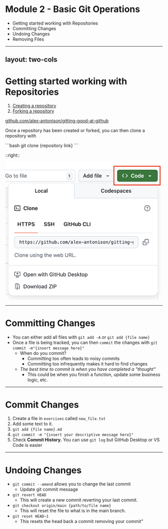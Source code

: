 # Module 2 - Basic Git Operations

* Getting started working with Repositories
* Committing Changes
* Undoing Changes
* Removing Files

---
layout: two-cols
---

# Getting started working with Repositories
<div class="text-2xl">

1. [Creating a repository](https://docs.github.com/en/repositories/creating-and-managing-repositories/quickstart-for-repositories)
2. [Forking a repository](https://docs.github.com/en/pull-requests/collaborating-with-pull-requests/working-with-forks/fork-a-repo#forking-a-repository)

[github.com/alex-antonison/gitting-good-at-github](https://github.com/alex-antonison/gitting-good-at-github)

Once a repository has been created or forked, you can then clone a repository with
</div>
```bash
git clone {repository link}
```

::right::

<img src="./images/get-repository-link.png" />

---

# Committing Changes
<div class="text-2xl">

* You can either add all files with `git add -A` or `git add {file name}`
* Once a file is being tracked, you can then `commit` the changes with `git commit -m"{insert message here}"`
  * When do you commit?
    * Committing too often leads to noisy commits
    * Committing too infrequently makes it hard to find changes
  * _The best time to commit is when you have completed a "thought"_
    * This could be when you finish a function, update some business logic, etc.
</div>

---

# Commit Changes

1. Create a file in `exercises` called `new_file.txt`
2. Add some text to it.
3. `git add {file name}.md`
4. `git commit -m "{insert your descriptive message here}"`
5. Check **Commit History.** You can use `git log` but GitHub Desktop or VS Code is easier

---

# Undoing Changes

* `git commit --amend` allows you to change the last commit
  * Update git commit message
* `git revert HEAD`
  * This will create a new commit reverting your last commit.
* `git checkout origin/main {path/to/file name}`
  * This will reset the file to what is in the main branch.
* `git reset HEAD~1`
  * This resets the head back a commit removing your commit"